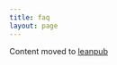 ```yaml
---
title: faq
layout: page
---
```


Content moved to [leanpub](https://leanpub.com/darkroomretreat/read#faq)

